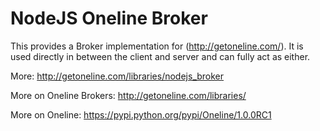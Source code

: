 NodeJS Oneline Broker
=============================================================

This provides a Broker implementation for (http://getoneline.com/).
It is used directly in between the client and server and can fully act as either.

More:
http://getoneline.com/libraries/nodejs_broker

More on Oneline Brokers:
http://getoneline.com/libraries/

More on Oneline:
https://pypi.python.org/pypi/Oneline/1.0.0RC1
